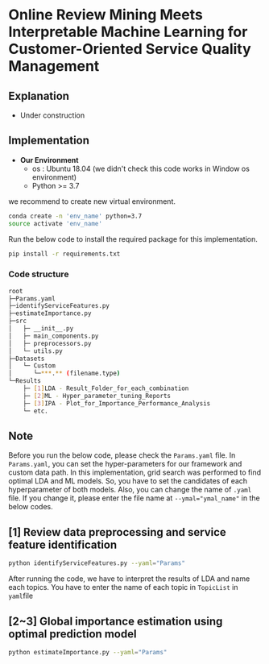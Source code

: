 # Online Review Mining Meets Interpretable Machine Learning for Customer-Oriented Service Quality Management

## Explanation
- Under construction

## Implementation

- **Our Environment**
  - os : Ubuntu 18.04 (we didn't check this code works in Window os environment)  
  - Python >= 3.7  

we recommend to create new virtual environment. 

```bash
conda create -n 'env_name' python=3.7 
source activate 'env_name'
```

Run the below code to install the required package for this implementation.
```bash
pip install -r requirements.txt
```
### Code structure
```bash
root
├─Params.yaml
├─identifyServiceFeatures.py
├─estimateImportance.py
├─src
│   ├─ __init__.py
│   ├─ main_components.py
│   ├─ preprocessors.py
│   └─ utils.py
├─Datasets
│   └─ Custom
│      └─***.** (filename.type)
└─Results
    ├─ [1]LDA - Result_Folder_for_each_combination
    ├─ [2]ML - Hyper_parameter_tuning_Reports
    ├─ [3]IPA - Plot_for_Importance_Performance_Analysis
    └─ etc.
```
## Note
Before you run the below code, please check the `Params.yaml` file.
In `Params.yaml`, you can set the hyper-parameters for our framework and custom data path.
In this implementation, grid search was performed to find optimal LDA and ML models. So, you have to set the candidates of each hyperparameter of both models.
Also, you can change the name of `.yaml` file. If you change it, please enter the file name at `--ymal="ymal_name"` in the below codes.

## [1] Review data preprocessing and service feature identification

```bash
python identifyServiceFeatures.py --yaml="Params"
```
After running the code, we have to interpret the results of LDA and name each topics.
You have to enter the name of each topic in `TopicList` in `yaml`file

## [2~3] Global importance estimation using optimal prediction model
```bash
python estimateImportance.py --yaml="Params"
```

